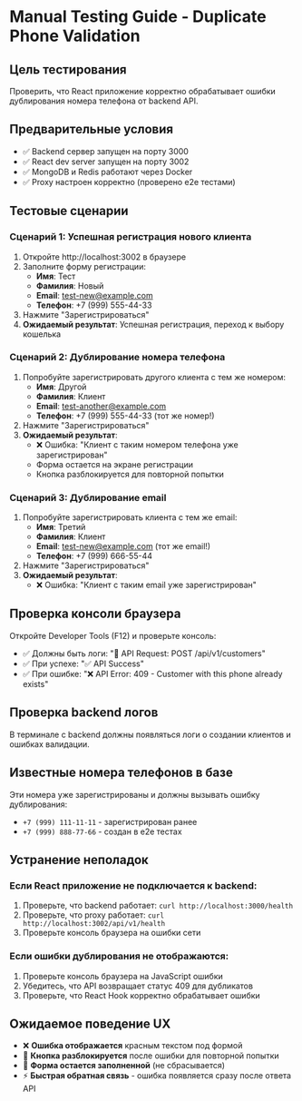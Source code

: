 # Manual Testing Guide - Duplicate Phone Validation

## Цель тестирования
Проверить, что React приложение корректно обрабатывает ошибки дублирования номера телефона от backend API.

## Предварительные условия
- ✅ Backend сервер запущен на порту 3000
- ✅ React dev server запущен на порту 3002  
- ✅ MongoDB и Redis работают через Docker
- ✅ Proxy настроен корректно (проверено e2e тестами)

## Тестовые сценарии

### Сценарий 1: Успешная регистрация нового клиента
1. Откройте http://localhost:3002 в браузере
2. Заполните форму регистрации:
   - **Имя**: Тест
   - **Фамилия**: Новый
   - **Email**: test-new@example.com
   - **Телефон**: +7 (999) 555-44-33
3. Нажмите "Зарегистрироваться"
4. **Ожидаемый результат**: Успешная регистрация, переход к выбору кошелька

### Сценарий 2: Дублирование номера телефона  
1. Попробуйте зарегистрировать другого клиента с тем же номером:
   - **Имя**: Другой
   - **Фамилия**: Клиент
   - **Email**: test-another@example.com
   - **Телефон**: +7 (999) 555-44-33 (тот же номер!)
2. Нажмите "Зарегистрироваться"
3. **Ожидаемый результат**: 
   - ❌ Ошибка: "Клиент с таким номером телефона уже зарегистрирован"
   - Форма остается на экране регистрации
   - Кнопка разблокируется для повторной попытки

### Сценарий 3: Дублирование email
1. Попробуйте зарегистрировать клиента с тем же email:
   - **Имя**: Третий
   - **Фамилия**: Клиент  
   - **Email**: test-new@example.com (тот же email!)
   - **Телефон**: +7 (999) 666-55-44
2. Нажмите "Зарегистрироваться"
3. **Ожидаемый результат**:
   - ❌ Ошибка: "Клиент с таким email уже зарегистрирован"

## Проверка консоли браузера
Откройте Developer Tools (F12) и проверьте консоль:
- ✅ Должны быть логи: "🔗 API Request: POST /api/v1/customers"
- ✅ При успехе: "✅ API Success" 
- ✅ При ошибке: "❌ API Error: 409 - Customer with this phone already exists"

## Проверка backend логов
В терминале с backend должны появляться логи о создании клиентов и ошибках валидации.

## Известные номера телефонов в базе
Эти номера уже зарегистрированы и должны вызывать ошибку дублирования:
- `+7 (999) 111-11-11` - зарегистрирован ранее
- `+7 (999) 888-77-66` - создан в e2e тестах

## Устранение неполадок

### Если React приложение не подключается к backend:
1. Проверьте, что backend работает: `curl http://localhost:3000/health`
2. Проверьте, что proxy работает: `curl http://localhost:3002/api/v1/health`
3. Проверьте консоль браузера на ошибки сети

### Если ошибки дублирования не отображаются:
1. Проверьте консоль браузера на JavaScript ошибки
2. Убедитесь, что API возвращает статус 409 для дубликатов
3. Проверьте, что React Hook корректно обрабатывает ошибки

## Ожидаемое поведение UX
- ❌ **Ошибка отображается** красным текстом под формой
- 🔄 **Кнопка разблокируется** после ошибки для повторной попытки  
- 📱 **Форма остается заполненной** (не сбрасывается)
- ⚡ **Быстрая обратная связь** - ошибка появляется сразу после ответа API

